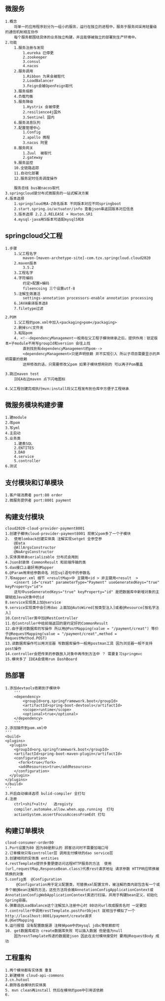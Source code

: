 ## 微服务

    1.概念
        将单一的应用程序划分为一组小的服务，运行在独立的进程中，服务于服务间采用轻量级的通信机制相互协作
        每个服务都围绕具体的业务独立构建，并且能够被独立的部署到生产环境中。
    2.功能
        1.服务注册与发现
            1.eureka 已停更
            2.zookeeper
            3.consul
            4.nacos
        2.服务调用
            1.Ribbon 为来会被取代
            2.LoadBalancer
            3.Feign会被OpenFeign取代
        3.服务熔断
        4.负载均衡
        5.服务降级
            1.Hystrix 会被停更
            2.resilience4j国外
            3.Sentinel 国内
        6.服务消息队列
        7.配置管理中心
            1.Config
            2.apollo 携程
            3.nacos 阿里
        8.服务网关
            1.Zuul  被取代
            2.gateway
        9.服务监控
        10.全链路追踪
        11.自动化部署
        12.服务定时任务调度操作

        服务总线 bus被nacos取代
    3.springcloud是分布式微服务的一站式解决方案
    4.版本选择 
        1.springcloud用A-Z命名版本 不同版本对应不同springboot
        2.start.spring.io/actuator/info 查看json串返回版本对应信息
        3.版本选择 2.2.2.RELEASE + Hoxton.SR1
        4.mysql-java用5版本可适配mysql5和8

## springcloud父工程

    1.步骤
        1.父工程名字
            maven-[maven-archetype-site]-com.tzx.springcloud.cloud2020
        2.maven版本
            3.5.2
        3.工程名字
        4.字符编码
            约定>配置>编码
            fileencoing 三个设置utf-8
        5.注解生效激活
            settings-annotation processors-enable annotation processing
        6.JAVA编译版本选8
        7.filetype过滤
    
    2.POM
        1.父工程的pom.xml中加入<packaging>pom</packaging>
        2.删掉src文件夹
        3.粘贴pom
        4. <!--dependencyManagement一般用在父工程子模块继承之后，提供作用：锁定版本+子module不用写groupId和version 会往上找
            直到找到有dependencyManagement的pom-->
            <dependencyManagement>只是声明依赖 并不实现引入 所以子项目需要显示的声明需要的依赖
            这样修改的话，只需要修改父pom 如果子模块想用别的 可以再子Pom覆盖
    
    3.跳过maven test
        IDEA右边maven 点下闪电图标 
    
    4.父工程创建完成执行mvn:install将父工程发布到仓库中方便子工程继承

## 微服务模块构建步骤

    1.建module
    2.改pom
    3.写yml
    4.主启动
    5.业务类
        1.建表SQL
        2.ENTITES
        3.DAO
        4.service
        5.controller
    6.测试

## 支付模块和订单模块

    1.客户端消费者 port:80 order
    2.微服务提供者 port:8001 payment
   
## 构建支付模块
    cloud2020-cloud-provider-payment8001
    1.创建子模块cloud-provider-payment8001 观察父pom多了一个子模块
    2.  使用lomback创建实体类 注解实现setget 全参空参
        @Data                        
        @AllArgsConstructor
        @NoArgsConstructor
    3.实体类继承serializable 分布式会用到
    4.Json封装体 CommonResult 和前端传输的类
    5.dao接口上最好用@Mapper 
    6.@Param用来给参数命名 对应sql语句中的参数名
    7.写mapper.xml 细节 <resultMap>中 主键用<id > 非主键用<result  >
        <insert id="creat" parameterType="Payment" useGeneratedKeys="true" keyProperty="id">
        这句中useGeneratedKeys="true" keyProperty="id" 是把数据库中新增对象的主键赋给Java对象中的id
    8.service实现类上加@service
    9.service实现类中会引用dao 上面加@AutoWired[按类型注入]或者@Resource[按名字注入]
    10.Controller类中加@RestController
    11.在Controller中给前端返回的是约定好的CommonResult
    12.由于是对数据库的写操作 所以用@PostMapping(value = "/payment/creat") 等价于@RequestMapping(value = "/payment/creat",method = RequestMethod.POST)
    13.读数据库操作可以用浏览器 写数据库操作一般用postman工具 因为浏览器一般不支持post操作
    14.controller会把传来的参数放入对象中再传到方法中 ？ 需要复习springmvc
    15.模块多了 IDEA会使用run DashBoard

## 热部署
    1.添加devtools依赖到子模块中
        '''
        <dependency>
            <groupId>org.springframework.boot</groupId>
            <artifactId>spring-boot-devtools</artifactId>
            <scope>runtime</scope>
            <optional>true</optional>
        </dependency>
        '''
    2.添加插件到pom.xml中
    '''
    <build>
    <plugins>
      <plugin>
        <groupId>org.springframework.boot</groupId>
        <artifactId>spring-boot-maven-plugin</artifactId>
        <configuration>
          <fork>true</fork>
          <addResources>true</addResources>
        </configuration>
      </plugin>
    </plugins>
    </build>
    '''
    3.开启自动编译选项 bulid-compiler 全打勾
    4.注册
        ctrl+shif+alt+/   选registy 
        compiler.automake.allow.when.app.running  打勾
        actionSystem.assertFocusAccessFromEdt 打勾

## 构建订单模块
    cloud-consumer-order80
    1.Port设置为80 因为80是默认的 顾客访问时不需要加端口号
    2.订单模块只有controller层 调用支付模块的dao service层
    3.创建相同的实体类 entities
    4.restTemplate提供多重便捷访问远程HTTP服务的方法  使用(url,requestMap,ResponseBean.class)代表rest请求地址 请求参数 HTTP响应转换被转换的对象
    5.config类  @Configuration
         @Configuration用于定义配置类，可替换xml配置文件，被注解的类内部包含有一个或多个被@Bean注解的方法，这些方法将会被AnnotationConfigApplicationContext或AnnotationConfigWebApplicationContext类进行扫描，并用于构建bean定义，初始化Spring容器。
    6.弹幕说@LoadBalance这个注解加入注册中心时 80访问url改成服务名时 一定要加
    7.controller中调用restTemplate.postForObject 就相当于模拟了一个http://localhost:8001/payment/create请求
    8.@GetMapping
    9.运行报错 没有配置数据源 注释掉pom中的mysql jdbc等依赖即可
    10. get数据库成功 create数据库失败 可以插入数据 但是值为null
        因为restTemplate传递的数据是json 因此在支付模块接受时 要用@RequestBody 成功
    
## 工程重构
    1.两个模块都有实体类 重复
    2.新建模块 cloud-api-commons
    3.cn.hutool
    4.删除各自模块的实体类
    5. mvn clean再install 然后在模块的pom中引用该依赖
    6.

